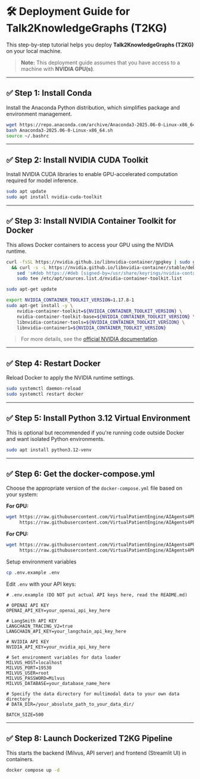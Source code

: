 # 🛠️ Deployment Guide for Talk2KnowledgeGraphs (T2KG)

This step-by-step tutorial helps you deploy **Talk2KnowledgeGraphs (T2KG)** on your local machine.

> **Note:** This deployment guide assumes that you have access to a machine with **NVIDIA GPU(s)**.

---

## ✅ Step 1: Install Conda

Install the Anaconda Python distribution, which simplifies package and environment management.

```bash
wget https://repo.anaconda.com/archive/Anaconda3-2025.06-0-Linux-x86_64.sh
bash Anaconda3-2025.06-0-Linux-x86_64.sh
source ~/.bashrc
```

---

## ✅ Step 2: Install NVIDIA CUDA Toolkit

Install NVIDIA CUDA libraries to enable GPU-accelerated computation required for model inference.

```bash
sudo apt update
sudo apt install nvidia-cuda-toolkit
```

---

## ✅ Step 3: Install NVIDIA Container Toolkit for Docker

This allows Docker containers to access your GPU using the NVIDIA runtime.

```bash
curl -fsSL https://nvidia.github.io/libnvidia-container/gpgkey | sudo gpg --dearmor -o /usr/share/keyrings/nvidia-container-toolkit-keyring.gpg \
  && curl -s -L https://nvidia.github.io/libnvidia-container/stable/deb/nvidia-container-toolkit.list | \
    sed 's#deb https://#deb [signed-by=/usr/share/keyrings/nvidia-container-toolkit-keyring.gpg] https://#g' | \
    sudo tee /etc/apt/sources.list.d/nvidia-container-toolkit.list
```

```bash
sudo apt-get update
```

```bash
export NVIDIA_CONTAINER_TOOLKIT_VERSION=1.17.8-1
sudo apt-get install -y \
    nvidia-container-toolkit=${NVIDIA_CONTAINER_TOOLKIT_VERSION} \
    nvidia-container-toolkit-base=${NVIDIA_CONTAINER_TOOLKIT_VERSION} \
    libnvidia-container-tools=${NVIDIA_CONTAINER_TOOLKIT_VERSION} \
    libnvidia-container1=${NVIDIA_CONTAINER_TOOLKIT_VERSION}
```

> For more details, see the [official NVIDIA documentation](https://docs.nvidia.com/datacenter/cloud-native/container-toolkit/1.17.8/install-guide.html).

---

## ✅ Step 4: Restart Docker

Reload Docker to apply the NVIDIA runtime settings.

```bash
sudo systemctl daemon-reload
sudo systemctl restart docker
```

---

## ✅ Step 5: Install Python 3.12 Virtual Environment

This is optional but recommended if you're running code outside Docker and want isolated Python environments.

```bash
sudo apt install python3.12-venv
```

---

## ✅ Step 6: Get the docker-compose.yml

Choose the appropriate version of the `docker-compose.yml` file based on your system:

**For GPU:**

```sh
wget https://raw.githubusercontent.com/VirtualPatientEngine/AIAgents4Pharma/main/aiagents4pharma/talk2knowledgegraphs/docker-compose/gpu/docker-compose.yml \
     https://raw.githubusercontent.com/VirtualPatientEngine/AIAgents4Pharma/main/aiagents4pharma/talk2knowledgegraphs/docker-compose/gpu/.env.example
```

**For CPU:**

```sh
wget https://raw.githubusercontent.com/VirtualPatientEngine/AIAgents4Pharma/main/aiagents4pharma/talk2knowledgegraphs/docker-compose/cpu/docker-compose.yml \
     https://raw.githubusercontent.com/VirtualPatientEngine/AIAgents4Pharma/main/aiagents4pharma/talk2knowledgegraphs/docker-compose/cpu/.env.example
```

Setup environment variables

```sh
cp .env.example .env
```

Edit `.env` with your API keys:

```env
# .env.example (DO NOT put actual API keys here, read the README.md)

# OPENAI API KEY
OPENAI_API_KEY=your_openai_api_key_here

# LangSmith API KEY
LANGCHAIN_TRACING_V2=true
LANGCHAIN_API_KEY=your_langchain_api_key_here

# NVIDIA API KEY
NVIDIA_API_KEY=your_nvidia_api_key_here

# Set environment variables for data loader
MILVUS_HOST=localhost
MILVUS_PORT=19530
MILVUS_USER=root
MILVUS_PASSWORD=Milvus
MILVUS_DATABASE=your_database_name_here

# Specify the data directory for multimodal data to your own data directory
# DATA_DIR=/your_absolute_path_to_your_data_dir/

BATCH_SIZE=500
```

---

## ✅ Step 8: Launch Dockerized T2KG Pipeline

This starts the backend (Milvus, API server) and frontend (Streamlit UI) in containers.

```bash
docker compose up -d
```

